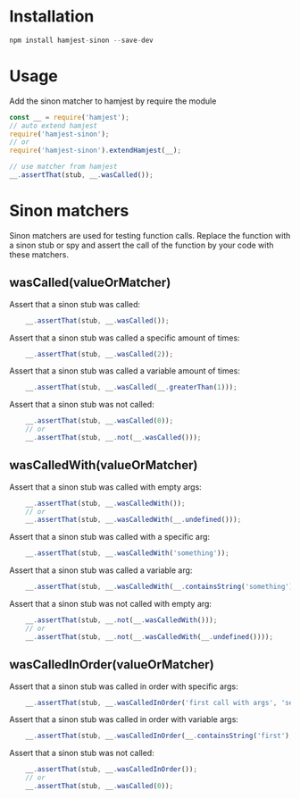 # Installation

```Javascript
npm install hamjest-sinon --save-dev
```

# Usage

Add the sinon matcher to hamjest by require the module
```Javascript
const __ = require('hamjest');
// auto extend hamjest
require('hamjest-sinon');
// or
require('hamjest-sinon').extendHamjest(__);

// use matcher from hamjest
__.assertThat(stub, __.wasCalled());
```

# Sinon matchers

Sinon matchers are used for testing function calls. Replace the function with a sinon stub or spy and assert the call of the function by your code with these matchers.

## wasCalled(valueOrMatcher)
Assert that a sinon stub was called:
```Javascript
    __.assertThat(stub, __.wasCalled());
```

Assert that a sinon stub was called a specific amount of times:
```Javascript
    __.assertThat(stub, __.wasCalled(2));
```

Assert that a sinon stub was called a variable amount of times:
```Javascript
    __.assertThat(stub, __.wasCalled(__.greaterThan(1)));
```

Assert that a sinon stub was not called:

```Javascript
    __.assertThat(stub, __.wasCalled(0));
    // or
    __.assertThat(stub, __.not(__.wasCalled()));
```

## wasCalledWith(valueOrMatcher)
Assert that a sinon stub was called with empty args:
```Javascript
    __.assertThat(stub, __.wasCalledWith());
    // or 
    __.assertThat(stub, __.wasCalledWith(__.undefined()));
```

Assert that a sinon stub was called with a specific arg:
```Javascript
    __.assertThat(stub, __.wasCalledWith('something'));
```

Assert that a sinon stub was called a variable arg:
```Javascript
    __.assertThat(stub, __.wasCalledWith(__.containsString('something')));
```

Assert that a sinon stub was not called with empty arg:

```Javascript
    __.assertThat(stub, __.not(__.wasCalledWith()));
    // or 
    __.assertThat(stub, __.not(__.wasCalledWith(__.undefined())));
```

## wasCalledInOrder(valueOrMatcher)
Assert that a sinon stub was called in order with specific args:
```Javascript
    __.assertThat(stub, __.wasCalledInOrder('first call with args', 'second call with args'));
```

Assert that a sinon stub was called in order with variable args:
```Javascript
    __.assertThat(stub, __.wasCalledInOrder(__.containsString('first'), __.containsString('second')));
```

Assert that a sinon stub was not called:

```Javascript
    __.assertThat(stub, __.wasCalledInOrder());
    // or 
    __.assertThat(stub, __.wasCalled(0));
```
